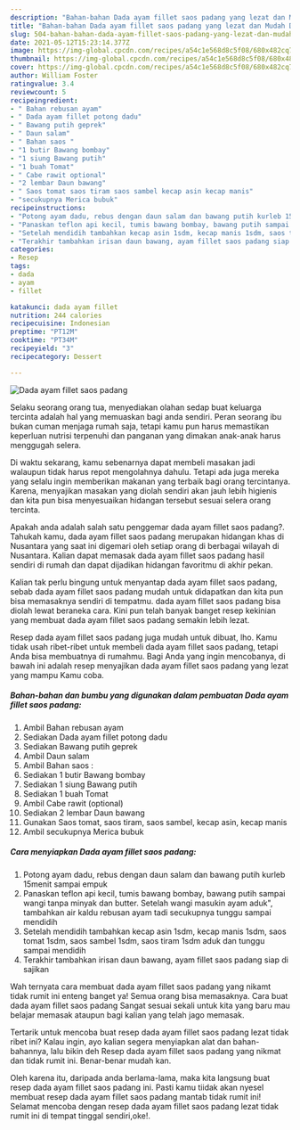 ```yaml
---
description: "Bahan-bahan Dada ayam fillet saos padang yang lezat dan Mudah Dibuat"
title: "Bahan-bahan Dada ayam fillet saos padang yang lezat dan Mudah Dibuat"
slug: 504-bahan-bahan-dada-ayam-fillet-saos-padang-yang-lezat-dan-mudah-dibuat
date: 2021-05-12T15:23:14.377Z
image: https://img-global.cpcdn.com/recipes/a54c1e568d8c5f08/680x482cq70/dada-ayam-fillet-saos-padang-foto-resep-utama.jpg
thumbnail: https://img-global.cpcdn.com/recipes/a54c1e568d8c5f08/680x482cq70/dada-ayam-fillet-saos-padang-foto-resep-utama.jpg
cover: https://img-global.cpcdn.com/recipes/a54c1e568d8c5f08/680x482cq70/dada-ayam-fillet-saos-padang-foto-resep-utama.jpg
author: William Foster
ratingvalue: 3.4
reviewcount: 5
recipeingredient:
- " Bahan rebusan ayam"
- " Dada ayam fillet potong dadu"
- " Bawang putih geprek"
- " Daun salam"
- " Bahan saos "
- "1 butir Bawang bombay"
- "1 siung Bawang putih"
- "1 buah Tomat"
- " Cabe rawit optional"
- "2 lembar Daun bawang"
- " Saos tomat saos tiram saos sambel kecap asin kecap manis"
- "secukupnya Merica bubuk"
recipeinstructions:
- "Potong ayam dadu, rebus dengan daun salam dan bawang putih kurleb 15menit sampai empuk"
- "Panaskan teflon api kecil, tumis bawang bombay, bawang putih sampai wangi tanpa minyak dan butter. Setelah wangi masukin ayam aduk&#34;, tambahkan air kaldu rebusan ayam tadi secukupnya tunggu sampai mendidih"
- "Setelah mendidih tambahkan kecap asin 1sdm, kecap manis 1sdm, saos tomat 1sdm, saos sambel 1sdm, saos tiram 1sdm aduk dan tunggu sampai mendidih"
- "Terakhir tambahkan irisan daun bawang, ayam fillet saos padang siap di sajikan"
categories:
- Resep
tags:
- dada
- ayam
- fillet

katakunci: dada ayam fillet 
nutrition: 244 calories
recipecuisine: Indonesian
preptime: "PT12M"
cooktime: "PT34M"
recipeyield: "3"
recipecategory: Dessert

---
```



![Dada ayam fillet saos padang](https://img-global.cpcdn.com/recipes/a54c1e568d8c5f08/680x482cq70/dada-ayam-fillet-saos-padang-foto-resep-utama.jpg)

Selaku seorang orang tua, menyediakan olahan sedap buat keluarga tercinta adalah hal yang memuaskan bagi anda sendiri. Peran seorang ibu bukan cuman menjaga rumah saja, tetapi kamu pun harus memastikan keperluan nutrisi terpenuhi dan panganan yang dimakan anak-anak harus menggugah selera.

Di waktu  sekarang, kamu sebenarnya dapat membeli masakan jadi walaupun tidak harus repot mengolahnya dahulu. Tetapi ada juga mereka yang selalu ingin memberikan makanan yang terbaik bagi orang tercintanya. Karena, menyajikan masakan yang diolah sendiri akan jauh lebih higienis dan kita pun bisa menyesuaikan hidangan tersebut sesuai selera orang tercinta. 



Apakah anda adalah salah satu penggemar dada ayam fillet saos padang?. Tahukah kamu, dada ayam fillet saos padang merupakan hidangan khas di Nusantara yang saat ini digemari oleh setiap orang di berbagai wilayah di Nusantara. Kalian dapat memasak dada ayam fillet saos padang hasil sendiri di rumah dan dapat dijadikan hidangan favoritmu di akhir pekan.

Kalian tak perlu bingung untuk menyantap dada ayam fillet saos padang, sebab dada ayam fillet saos padang mudah untuk didapatkan dan kita pun bisa memasaknya sendiri di tempatmu. dada ayam fillet saos padang bisa diolah lewat beraneka cara. Kini pun telah banyak banget resep kekinian yang membuat dada ayam fillet saos padang semakin lebih lezat.

Resep dada ayam fillet saos padang juga mudah untuk dibuat, lho. Kamu tidak usah ribet-ribet untuk membeli dada ayam fillet saos padang, tetapi Anda bisa membuatnya di rumahmu. Bagi Anda yang ingin mencobanya, di bawah ini adalah resep menyajikan dada ayam fillet saos padang yang lezat yang mampu Kamu coba.

<!--inarticleads1-->

##### Bahan-bahan dan bumbu yang digunakan dalam pembuatan Dada ayam fillet saos padang:

1. Ambil  Bahan rebusan ayam
1. Sediakan  Dada ayam fillet potong dadu
1. Sediakan  Bawang putih geprek
1. Ambil  Daun salam
1. Ambil  Bahan saos :
1. Sediakan 1 butir Bawang bombay
1. Sediakan 1 siung Bawang putih
1. Sediakan 1 buah Tomat
1. Ambil  Cabe rawit (optional)
1. Sediakan 2 lembar Daun bawang
1. Gunakan  Saos tomat, saos tiram, saos sambel, kecap asin, kecap manis
1. Ambil secukupnya Merica bubuk




<!--inarticleads2-->

##### Cara menyiapkan Dada ayam fillet saos padang:

1. Potong ayam dadu, rebus dengan daun salam dan bawang putih kurleb 15menit sampai empuk
1. Panaskan teflon api kecil, tumis bawang bombay, bawang putih sampai wangi tanpa minyak dan butter. Setelah wangi masukin ayam aduk&#34;, tambahkan air kaldu rebusan ayam tadi secukupnya tunggu sampai mendidih
1. Setelah mendidih tambahkan kecap asin 1sdm, kecap manis 1sdm, saos tomat 1sdm, saos sambel 1sdm, saos tiram 1sdm aduk dan tunggu sampai mendidih
1. Terakhir tambahkan irisan daun bawang, ayam fillet saos padang siap di sajikan




Wah ternyata cara membuat dada ayam fillet saos padang yang nikamt tidak rumit ini enteng banget ya! Semua orang bisa memasaknya. Cara buat dada ayam fillet saos padang Sangat sesuai sekali untuk kita yang baru mau belajar memasak ataupun bagi kalian yang telah jago memasak.

Tertarik untuk mencoba buat resep dada ayam fillet saos padang lezat tidak ribet ini? Kalau ingin, ayo kalian segera menyiapkan alat dan bahan-bahannya, lalu bikin deh Resep dada ayam fillet saos padang yang nikmat dan tidak rumit ini. Benar-benar mudah kan. 

Oleh karena itu, daripada anda berlama-lama, maka kita langsung buat resep dada ayam fillet saos padang ini. Pasti kamu tiidak akan nyesel membuat resep dada ayam fillet saos padang mantab tidak rumit ini! Selamat mencoba dengan resep dada ayam fillet saos padang lezat tidak rumit ini di tempat tinggal sendiri,oke!.

